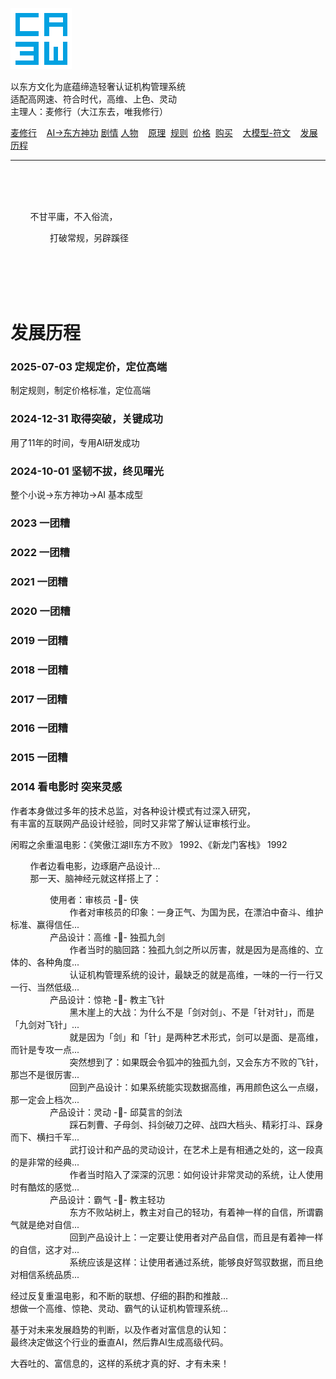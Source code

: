 ![](./root/static/ca3w.png "ca3w 认证机构管理系统")

以东方文化为底蕴缔造轻奢认证机构管理系统 <br/>
适配高网速、符合时代，高维、上色、灵动 <br/>
主理人：麦修行（大江东去，唯我修行）

[麦修行][]&nbsp;&nbsp;&nbsp;&nbsp;[AI->东方神功][东方神功]&nbsp;[剧情][]&nbsp;[人物][]&nbsp;&nbsp;&nbsp;&nbsp;[原理][]&nbsp;&nbsp;[规则][]&nbsp;&nbsp;[价格][]&nbsp;&nbsp;[购买][]&nbsp;&nbsp;&nbsp;&nbsp;[大模型-符文][]&nbsp;&nbsp;&nbsp;&nbsp;[发展历程][]

[麦修行]: https://github.com/ca3w/BEST/
[东方神功]: https://github.com/ca3w/ai-dongfangshengong/
[剧情]: https://github.com/ca3w/dongfangernvqing/blob/main/root/BEST.md
[人物]: https://github.com/ca3w/dongfangernvqing/blob/main/root/renwu.md
[原理]: https://github.com/ca3w/key/
[规则]: https://github.com/ca3w/rule/
[价格]: https://github.com/ca3w/pricing/
[购买]: https://github.com/ca3w/howtobuy/
[大模型-符文]: https://github.com/ca3w/largemodel-rune/
[发展历程]: https://github.com/ca3w/development/

***

<br/><br/><br/>

&nbsp;&nbsp;&nbsp;&nbsp;&nbsp;&nbsp;&nbsp;&nbsp;不甘平庸，不入俗流，

&nbsp;&nbsp;&nbsp;&nbsp;&nbsp;&nbsp;&nbsp;&nbsp;&nbsp;&nbsp;&nbsp;&nbsp;&nbsp;&nbsp;&nbsp;&nbsp;打破常规，另辟蹊径

<br/><br/><br/><br/>

# 发展历程

### 2025-07-03 定规定价，定位高端

制定规则，制定价格标准，定位高端

### 2024-12-31 取得突破，关键成功

用了11年的时间，专用AI研发成功

### 2024-10-01 坚韧不拔，终见曙光

整个小说->东方神功->AI 基本成型

### 2023 一团糟

### 2022 一团糟

### 2021 一团糟

### 2020 一团糟

### 2019 一团糟

### 2018 一团糟

### 2017 一团糟

### 2016 一团糟

### 2015 一团糟

### 2014 看电影时 突来灵感

作者本身做过多年的技术总监，对各种设计模式有过深入研究， <br/>
有丰富的互联网产品设计经验，同时又非常了解认证审核行业。

闲暇之余重温电影：《笑傲江湖II东方不败》 1992、《新龙门客栈》 1992

&nbsp;&nbsp;&nbsp;&nbsp;&nbsp;&nbsp;&nbsp;&nbsp;作者边看电影，边琢磨产品设计... <br/>
&nbsp;&nbsp;&nbsp;&nbsp;&nbsp;&nbsp;&nbsp;&nbsp;那一天、脑神经元就这样搭上了： <br/>

&nbsp;&nbsp;&nbsp;&nbsp;&nbsp;&nbsp;&nbsp;&nbsp;&nbsp;&nbsp;&nbsp;&nbsp;&nbsp;&nbsp;&nbsp;&nbsp;使用者：审核员 -🧷- 侠 <br/>
&nbsp;&nbsp;&nbsp;&nbsp;&nbsp;&nbsp;&nbsp;&nbsp;&nbsp;&nbsp;&nbsp;&nbsp;&nbsp;&nbsp;&nbsp;&nbsp;&nbsp;&nbsp;&nbsp;&nbsp;&nbsp;&nbsp;&nbsp;&nbsp;作者对审核员的印象：一身正气、为国为民，在漂泊中奋斗、维护标准、赢得信任... <br/>
&nbsp;&nbsp;&nbsp;&nbsp;&nbsp;&nbsp;&nbsp;&nbsp;&nbsp;&nbsp;&nbsp;&nbsp;&nbsp;&nbsp;&nbsp;&nbsp;产品设计：高维 -🧷- 独孤九剑 <br/>
&nbsp;&nbsp;&nbsp;&nbsp;&nbsp;&nbsp;&nbsp;&nbsp;&nbsp;&nbsp;&nbsp;&nbsp;&nbsp;&nbsp;&nbsp;&nbsp;&nbsp;&nbsp;&nbsp;&nbsp;&nbsp;&nbsp;&nbsp;&nbsp;作者当时的脑回路：独孤九剑之所以厉害，就是因为是高维的、立体的、各种角度... <br/>
&nbsp;&nbsp;&nbsp;&nbsp;&nbsp;&nbsp;&nbsp;&nbsp;&nbsp;&nbsp;&nbsp;&nbsp;&nbsp;&nbsp;&nbsp;&nbsp;&nbsp;&nbsp;&nbsp;&nbsp;&nbsp;&nbsp;&nbsp;&nbsp;认证机构管理系统的设计，最缺乏的就是高维，一味的一行一行又一行、当然低级... <br/>
&nbsp;&nbsp;&nbsp;&nbsp;&nbsp;&nbsp;&nbsp;&nbsp;&nbsp;&nbsp;&nbsp;&nbsp;&nbsp;&nbsp;&nbsp;&nbsp;产品设计：惊艳 -🧷- 教主飞针 <br/>
&nbsp;&nbsp;&nbsp;&nbsp;&nbsp;&nbsp;&nbsp;&nbsp;&nbsp;&nbsp;&nbsp;&nbsp;&nbsp;&nbsp;&nbsp;&nbsp;&nbsp;&nbsp;&nbsp;&nbsp;&nbsp;&nbsp;&nbsp;&nbsp;黑木崖上的大战：为什么不是「剑对剑」、不是「针对针」，而是「九剑对飞针」... <br/>
&nbsp;&nbsp;&nbsp;&nbsp;&nbsp;&nbsp;&nbsp;&nbsp;&nbsp;&nbsp;&nbsp;&nbsp;&nbsp;&nbsp;&nbsp;&nbsp;&nbsp;&nbsp;&nbsp;&nbsp;&nbsp;&nbsp;&nbsp;&nbsp;就是因为「剑」和「针」是两种艺术形式，剑可以是面、是高维，而针是专攻一点... <br/>
&nbsp;&nbsp;&nbsp;&nbsp;&nbsp;&nbsp;&nbsp;&nbsp;&nbsp;&nbsp;&nbsp;&nbsp;&nbsp;&nbsp;&nbsp;&nbsp;&nbsp;&nbsp;&nbsp;&nbsp;&nbsp;&nbsp;&nbsp;&nbsp;突然想到了：如果既会令狐冲的独孤九剑，又会东方不败的飞针，那岂不是很厉害... <br/>
&nbsp;&nbsp;&nbsp;&nbsp;&nbsp;&nbsp;&nbsp;&nbsp;&nbsp;&nbsp;&nbsp;&nbsp;&nbsp;&nbsp;&nbsp;&nbsp;&nbsp;&nbsp;&nbsp;&nbsp;&nbsp;&nbsp;&nbsp;&nbsp;回到产品设计：如果系统能实现数据高维，再用颜色这么一点缀，那一定会上档次... <br/>
&nbsp;&nbsp;&nbsp;&nbsp;&nbsp;&nbsp;&nbsp;&nbsp;&nbsp;&nbsp;&nbsp;&nbsp;&nbsp;&nbsp;&nbsp;&nbsp;产品设计：灵动 -🧷- 邱莫言的剑法 <br/>
&nbsp;&nbsp;&nbsp;&nbsp;&nbsp;&nbsp;&nbsp;&nbsp;&nbsp;&nbsp;&nbsp;&nbsp;&nbsp;&nbsp;&nbsp;&nbsp;&nbsp;&nbsp;&nbsp;&nbsp;&nbsp;&nbsp;&nbsp;&nbsp;踩石刺曹、子母剑、抖剑破刀之碎、战四大档头、精彩打斗、踩身而下、横扫千军... <br/>
&nbsp;&nbsp;&nbsp;&nbsp;&nbsp;&nbsp;&nbsp;&nbsp;&nbsp;&nbsp;&nbsp;&nbsp;&nbsp;&nbsp;&nbsp;&nbsp;&nbsp;&nbsp;&nbsp;&nbsp;&nbsp;&nbsp;&nbsp;&nbsp;武打设计和产品的灵动设计，在艺术上是有相通之处的，这一段真的是非常的经典... <br/>
&nbsp;&nbsp;&nbsp;&nbsp;&nbsp;&nbsp;&nbsp;&nbsp;&nbsp;&nbsp;&nbsp;&nbsp;&nbsp;&nbsp;&nbsp;&nbsp;&nbsp;&nbsp;&nbsp;&nbsp;&nbsp;&nbsp;&nbsp;&nbsp;作者当时陷入了深深的沉思：如何设计非常灵动的系统，让人使用时有酷炫的感觉... <br/>
&nbsp;&nbsp;&nbsp;&nbsp;&nbsp;&nbsp;&nbsp;&nbsp;&nbsp;&nbsp;&nbsp;&nbsp;&nbsp;&nbsp;&nbsp;&nbsp;产品设计：霸气 -🧷- 教主轻功 <br/>
&nbsp;&nbsp;&nbsp;&nbsp;&nbsp;&nbsp;&nbsp;&nbsp;&nbsp;&nbsp;&nbsp;&nbsp;&nbsp;&nbsp;&nbsp;&nbsp;&nbsp;&nbsp;&nbsp;&nbsp;&nbsp;&nbsp;&nbsp;&nbsp;东方不败站树上，教主对自己的轻功，有着神一样的自信，所谓霸气就是绝对自信... <br/>
&nbsp;&nbsp;&nbsp;&nbsp;&nbsp;&nbsp;&nbsp;&nbsp;&nbsp;&nbsp;&nbsp;&nbsp;&nbsp;&nbsp;&nbsp;&nbsp;&nbsp;&nbsp;&nbsp;&nbsp;&nbsp;&nbsp;&nbsp;&nbsp;回到产品设计上：一定要让使用者对产品自信，而且是有着神一样的自信，这才对... <br/>
&nbsp;&nbsp;&nbsp;&nbsp;&nbsp;&nbsp;&nbsp;&nbsp;&nbsp;&nbsp;&nbsp;&nbsp;&nbsp;&nbsp;&nbsp;&nbsp;&nbsp;&nbsp;&nbsp;&nbsp;&nbsp;&nbsp;&nbsp;&nbsp;系统应该是这样：让使用者通过系统，能够良好驾驭数据，而且绝对相信系统品质... <br/>

经过反复重温电影，和不断的联想、仔细的斟酌和推敲... <br/>
想做一个高维、惊艳、灵动、霸气的认证机构管理系统...

基于对未来发展趋势的判断，以及作者对富信息的认知： <br/>
最终决定做这个行业的垂直AI，然后靠AI生成高级代码。

大吞吐的、富信息的，这样的系统才真的好、才有未来！
